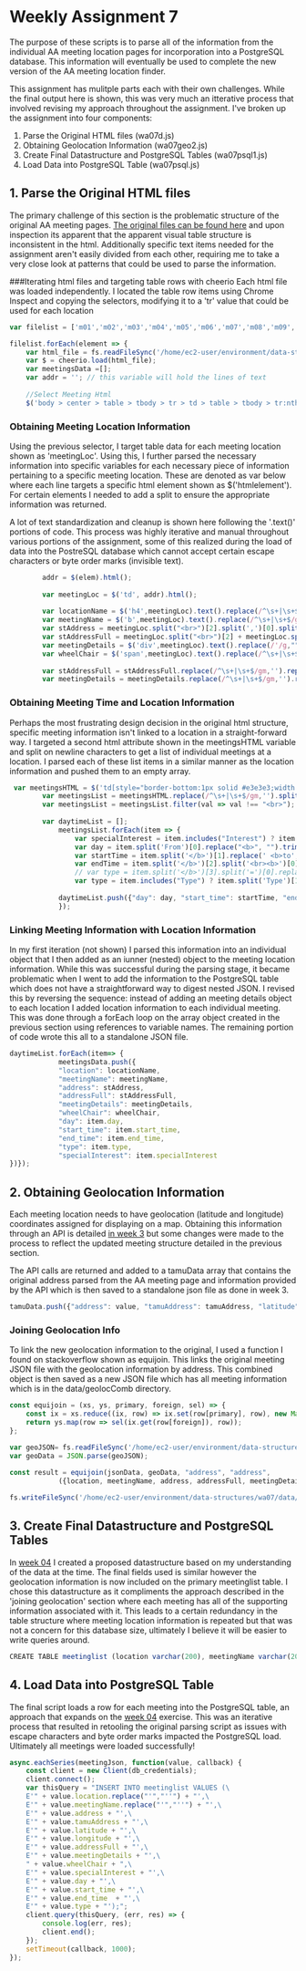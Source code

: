 # Weekly Assignment 7

The purpose of these scripts is to parse all of the information from the individual AA meeting location pages for incorporation into a PostgreSQL database. This information will eventually be used to complete the new version of the AA meeting location finder. 

This assignment has mulitple parts each with their own challenges. While the final output here is shown, this was very much an itterative process that involved revising my approach throughout the assignment. I've broken up the assignment into four components:
1. Parse the Original HTML files (wa07d.js)
2. Obtaining Geolocation Information (wa07geo2.js)
3. Create Final Datastructure and PostgreSQL Tables (wa07psql1.js)
3. Load Data into PostgreSQL Table (wa07psql.js)


## 1. Parse the Original HTML files
The primary challenge of this section is the problematic structure of the original AA meeting pages. [The original files can be found here](https://parsons.nyc/aa/m02.html) and upon inspection its apparent that the apparent visual table structure is inconsistent in the html. Additionally specific text items needed for the assignment aren't easily divided from each other, requiring me to take a very close look at patterns that could be used to parse the information.

###Iterating html files and targeting table rows with cheerio
Each html file was loaded independently. I located the table row items using Chrome Inspect and copying the selectors, modifying it to a 'tr' value that could be used for each location 

```javascript
var filelist = ['m01','m02','m03','m04','m05','m06','m07','m08','m09','m10'];

filelist.forEach(element => {
    var html_file = fs.readFileSync('/home/ec2-user/environment/data-structures/wa07/orig_html/'+String(element)+'.html');
    var $ = cheerio.load(html_file);
    var meetingsData =[];
    var addr = ''; // this variable will hold the lines of text
    
    //Select Meeting Html
    $('body > center > table > tbody > tr > td > table > tbody > tr:nth-child(2) > td > div > table > tbody > tr').each(function(i, elem) {
```

### Obtaining Meeting Location Information
Using the previous selector, I target table data for each meeting location shown as 'meetingLoc'. Using this, I further parsed the necessary information into specific variables for each necessary piece of information pertaining to a specific meeting location. These are denoted as var below where each line targets a specific html element shown as $('htmlelement'). For certain elements I needed to add a split to ensure the appropriate information was returned.

A lot of text standardization and cleanup is shown here following the '.text()' portions of code. This process was highly iterative and manual throughout various portions of the assignment, some of this realized during the load of data into the PostreSQL database which cannot accept certain escape characters or byte order marks (invisible text).

```javascript
        addr = $(elem).html();
        
        var meetingLoc = $('td', addr).html();
    
        var locationName = $('h4',meetingLoc).text().replace(/^\s+|\s+$/gm,'').replace(/'/g,"");
        var meetingName = $('b',meetingLoc).text().replace(/^\s+|\s+$/gm,'').replace(/'/g,"");
        var stAddress = meetingLoc.split("<br>")[2].split(',')[0].split('- ')[0].split('(')[0].split('@')[0].replace("W.", 'West').replace("E.", 'East').replace("Strert", 'Street').split('Rm')[0].split('.')[0].replace("&apos;", '').replace("Central Park West &amp; 76th Street", '160 Central Park West').replace("Church of the Good Shepard", '543 Main Street').replace("502 West165th Street", '502 West 165th Street').replace("189th Street &amp; Bennett Avenue", '178 Bennett Avenue').replace("80 St", '80 Saint Marks Place').replace(/^\s+|\s+$/gm,'');
        var stAddressFull = meetingLoc.split("<br>")[2] + meetingLoc.split("<br>")[3].replace(/'/g,"");
        var meetingDetails = $('div',meetingLoc).text().replace(/'/g,"");
        var wheelChair = $('span',meetingLoc).text().replace(/^\s+|\s+$/gm,'').includes("alt=\"Wheelchair Access\"") ? "True" : "False";
        
        var stAddressFull = stAddressFull.replace(/^\s+|\s+$/gm,'').replace("\n","").replace(/,/g," ").replace(/(?:\r\n|\r|\n|\t)/g, ' ').replace(/[\u200B-\u200D\uFEFF]/g, '').replace(/&amp;/g, '&');
        var meetingDetails = meetingDetails.replace(/^\s+|\s+$/gm,'').replace("\n","").replace(/,/g," ").replace(/(?:\r\n|\r|\n|\t)/g, ' ').replace(/[\u200B-\u200D\uFEFF]/g, '').replace(/&amp;/g, '&');
```

### Obtaining Meeting Time and Location Information
Perhaps the most frustrating design decision in the original html structure, specific meeting information isn't linked to a location in a straight-forward way. I targeted a second html attribute shown in the meetingsHTML variable and split on newline characters to get a list of individual meetings at a location. I parsed each of these list items in a similar manner as the location information and pushed them to an empty array. 

```javascript
 var meetingsHTML = $('td[style="border-bottom:1px solid #e3e3e3;width:350px;"]', addr).html();
        var meetingsList = meetingsHTML.replace(/^\s+|\s+$/gm,'').split("\n");
        var meetingsList = meetingsList.filter(val => val !== "<br>");
    
        var daytimeList = [];
            meetingsList.forEach(item => {
                var specialInterest = item.includes("Interest") ? item.split('Interest')[1].replace("</b>", "").replace(/^\s+|\s+$/gm,'') : "";
                var day = item.split('From')[0].replace("<b>", "").trim();
                var startTime = item.split('</b>')[1].replace(' <b>to','').replace(/^\s+|\s+$/gm,'');
                var endTime = item.split('</b>')[2].split('<br><b>')[0].replace(/^\s+|\s+$/gm,'');
                // var type = item.split('</b>')[3].split('=')[0].replace(/^\s+|\s+$/gm,'');
                var type = item.includes("Type") ? item.split('Type')[1].split('=')[1].split('meeting')[0].replace("</b>", "").replace(/^\s+|\s+$/gm,'') : "";
                
            daytimeList.push({"day": day, "start_time": startTime, "end_time": endTime, "type": type, "specialInterest": specialInterest});
            });
```

### Linking Meeting Information with Location Information
In my first iteration (not shown) I parsed this information into an individual object that I then added as an iunner (nested) object to the meeting location information. While this was successful during the parsing stage, it became problematic when I went to add the information to the PostgreSQL table which does not have a straightforward way to digest nested JSON. I revised this by reversing the sequence: instead of adding an meeting details object to each location I added location information to each individual meeting. This was done through a forEach loop on the array object created in the previous section using references to variable names. The remaining portion of code wrote this all to a standalone JSON file.

```javascript
daytimeList.forEach(item=> {
            meetingsData.push({
            "location": locationName,
            "meetingName": meetingName,
            "address": stAddress,
            "addressFull": stAddressFull,
            "meetingDetails": meetingDetails,
            "wheelChair": wheelChair,
            "day": item.day,
            "start_time": item.start_time,
            "end_time": item.end_time,
            "type": item.type,
            "specialInterest": item.specialInterest
})});
```

## 2. Obtaining Geolocation Information
Each meeting location needs to have geolocation (latitude and longitude) coordinates assigned for displaying on a map. Obtaining this information through an API is detailed [in week 3](https://github.com/justinkraus/data-structures/tree/master/wa03) but some changes were made to the process to reflect the updated meeting structure detailed in the previous section. 

The API calls are returned and added to a tamuData array that contains the original address parsed from the AA meeting page and information provided by the API which is then saved to a standalone json file as done in week 3.

```javascript
tamuData.push({"address": value, "tamuAddress": tamuAddress, "latitude": tamuLat, "longitude": tamuLon});
```

### Joining Geolocation Info
To link the new geolocation information to the original, I used a function I found on stackoverflow shown as equijoin. This links the original meeting JSON file with the geolocation information by address. This combined object is then saved as a new JSON file which has all meeting information which is in the data/geolocComb directory.


```javascript
const equijoin = (xs, ys, primary, foreign, sel) => {
    const ix = xs.reduce((ix, row) => ix.set(row[primary], row), new Map);
    return ys.map(row => sel(ix.get(row[foreign]), row));
};

var geoJSON= fs.readFileSync('/home/ec2-user/environment/data-structures/wa07/data/geolocnew/'+String(element)+'geoLoc.json');
var geoData = JSON.parse(geoJSON);
            
const result = equijoin(jsonData, geoData, "address", "address",
            ({location, meetingName, address, addressFull, meetingDetails, wheelChair, day, start_time, end_time, type, specialInterest}, {tamuAddress, latitude, longitude}) => ({location, meetingName, address,tamuAddress, latitude, longitude, addressFull, meetingDetails, wheelChair, day, start_time, end_time, type, specialInterest}));    

fs.writeFileSync('/home/ec2-user/environment/data-structures/wa07/data/geolocComb/'+String(element)+'geoLocComb.json', JSON.stringify(result));
```

## 3. Create Final Datastructure and PostgreSQL Tables
In [week 04](https://github.com/justinkraus/data-structures/tree/master/wa04) I created a proposed datastructure based on my understanding of the data at the time. The final fields used is similar however the geolocation information is now included on the primary meetinglist table. I chose this datastructure as it compliments the approach described in the 'joining geolocation' section where each meeting has all of the supporting information associated with it. This leads to a certain redundancy in the table structure where meeting location information is repeated but that was not a concern for this database size, ultimately I believe it will be easier to write queries around.

```javascript
CREATE TABLE meetinglist (location varchar(200), meetingName varchar(200), address varchar(100), tamuAddress varchar(100), latitude decimal, longitude decimal, addressFull varchar(200), meetingDetails varchar(200), wheelChair boolean, specialInterest varchar(100), day varchar(20), start_time time, end_time time, type varchar(30));";
```

## 4. Load Data into PostgreSQL Table
The final script loads a row for each meeting into the PostgreSQL table, an approach that expands on the [week 04](https://github.com/justinkraus/data-structures/tree/master/wa04) exercise. This was an iterative process that resulted in retooling the original parsing script as issues with escape characters and byte order marks impacted the PostgreSQL load. Ultimately all meetings were loaded successfully!

```javascript
async.eachSeries(meetingJson, function(value, callback) {
    const client = new Client(db_credentials);
    client.connect();
    var thisQuery = "INSERT INTO meetinglist VALUES (\
    E'" + value.location.replace("'","''") + "',\
    E'" + value.meetingName.replace("'","''") + "',\
    E'" + value.address + "',\
    E'" + value.tamuAddress + "',\
    E'" + value.latitude + "',\
    E'" + value.longitude + "',\
    E'" + value.addressFull + "',\
    E'" + value.meetingDetails + "',\
    " + value.wheelChair + ",\
    E'" + value.specialInterest + "',\
    E'" + value.day + "',\
    E'" + value.start_time + "',\
    E'" + value.end_time  + "',\
    E'" + value.type + "');";
    client.query(thisQuery, (err, res) => {
        console.log(err, res);
        client.end();
    });
    setTimeout(callback, 1000); 
}); 
```